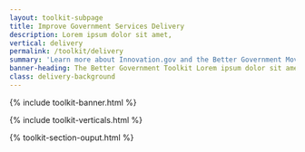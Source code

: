 ```yaml
---
layout: toolkit-subpage
title: Improve Government Services Delivery
description: Lorem ipsum dolor sit amet,
vertical: delivery
permalink: /toolkit/delivery
summary: 'Learn more about Innovation.gov and the Better Government Movement'
banner-heading: The Better Government Toolkit Lorem ipsum dolor sit amet, consectetur adipiscing. 
class: delivery-background
---
```


{% include toolkit-banner.html %}


{% include toolkit-verticals.html %}

{% toolkit-section-ouput.html %}